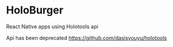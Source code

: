 # HoloBurger

React Native apps using Holotools api

Api has been deprecated
https://github.com/dasisyouyu/holotools
